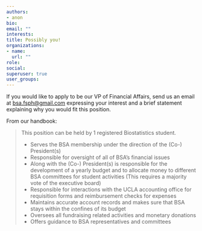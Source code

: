 ```yaml
---
authors:
- anon
bio: 
email: ""
interests:
title: Possibly you!
organizations:
- name:
  url: ""
role:
social:
superuser: true
user_groups:
---
```


If you would like to apply to be our VP of Financial Affairs, send us an email at [bsa.fsph@gmail.com](bsa.fsph@gmail.com) expressing your interest and a brief statement explaining why you would fit this position. 

From our handbook: 
> This position can be held by 1 registered Biostatistics student. 
> - Serves the BSA membership under the direction of the (Co-) President(s)
> - Responsible for oversight of all of BSA’s financial issues
> - Along with the (Co-) President(s) is responsible for the development of a yearly budget and to allocate money to different BSA committees for student activities (This requires a majority vote of the executive board)
> - Responsible for interactions with the UCLA accounting office for requisition forms and reimbursement checks for expenses 
> - Maintains accurate account records and makes sure that BSA stays within the confines of its budget
> - Oversees all fundraising related activities and monetary donations
> - Offers guidance to BSA representatives and committees

